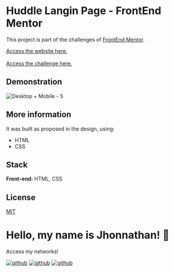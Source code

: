 # Huddle Langin Page - FrontEnd Mentor

This project is part of the challenges of [FrontEnd Mentor](https://www.frontendmentor.io/).

[Access the website here.](https://huddle-frontendmentor-jdc.vercel.app/)
<br>
<br>
[Access the challenge here.](https://www.frontendmentor.io/challenges/huddle-landing-page-with-a-single-introductory-section-B_2Wvxgi0)

## Demonstration
![Desktop + Mobile - 5](https://github.com/jhonnathandc/huddle-frontendmentor/assets/82620787/d2cf8528-0ada-44c0-b2ef-1ca17f0fccff)

## More information

It was built as proposed in the design, using:

- HTML
- CSS

## Stack

**Front-end:** HTML, CSS

## License

[MIT](https://choosealicense.com/licenses/mit/)

# Hello, my name is Jhonnathan! 👋

<p>Access my networks!</p>

[![github](https://img.shields.io/badge/-github-%23333?style=for-the-badge&logo=github&logoColor=white)](https://github.com/jhonnathandc)
[![github](https://img.shields.io/badge/-LinkedIn-%230077B5?style=for-the-badge&logo=linkedin&logoColor=white)]("https://www.linkedin.com/in/jhonnathan-cora-6427661b0/)
[![github](https://img.shields.io/badge/-instagram-%23E4405F?style=for-the-badge&logo=instagram&logoColor=white)](https://www.instagram.com/jhonnathandc/)
